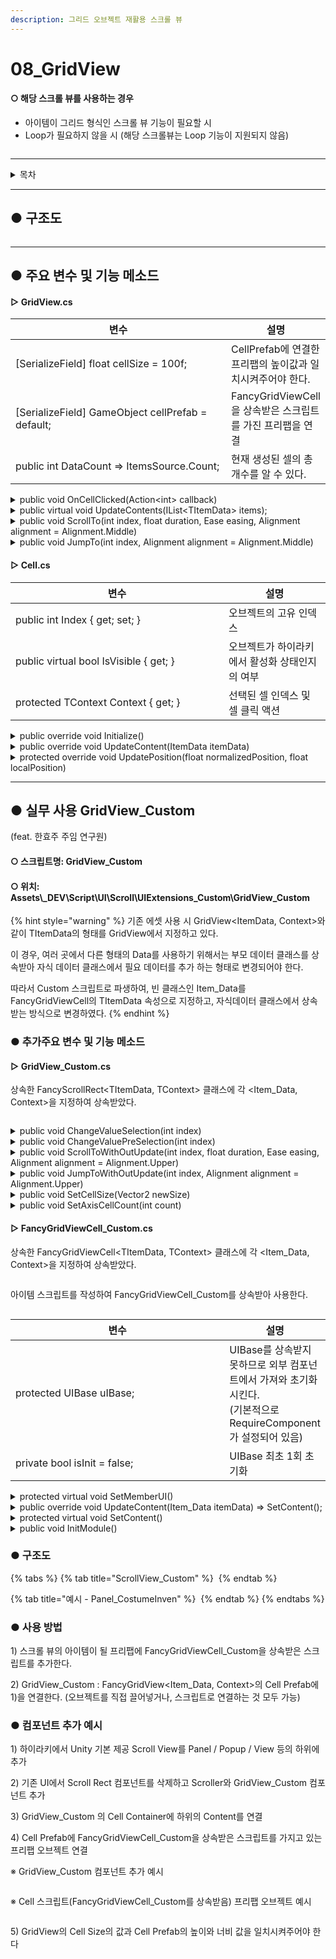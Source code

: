 ```yaml
---
description: 그리드 오브젝트 재활용 스크롤 뷰
---
```


# 08\_GridView

#### ○ 해당 스크롤 뷰를 사용하는 경우

* 아이템이 그리드 형식인 스크롤 뷰 기능이 필요할 시
* Loop가 필요하지 않을 시 (해당 스크롤뷰는 Loop 기능이 지원되지 않음)

<figure><img src="../../../../.gitbook/assets/GridView.gif" alt=""><figcaption></figcaption></figure>

***

<details>

<summary>목차</summary>

[#undefined-2](08\_gridview.md#undefined-2 "mention")

[#undefined-3](08\_gridview.md#undefined-3 "mention")

[#scrollview\_custom](08\_gridview.md#scrollview\_custom "mention")

[#undefined-4](08\_gridview.md#undefined-4 "mention")

</details>

***

## ● 구조도

<img src="../../../../.gitbook/assets/file.excalidraw (8).svg" alt="" class="gitbook-drawing">

***

## ● 주요 변수 및 기능 메소드

#### ▷ GridView.cs

<table><thead><tr><th width="418.3333333333333">변수</th><th>설명</th></tr></thead><tbody><tr><td>[SerializeField] float cellSize = 100f;</td><td>CellPrefab에 연결한 프리팹의 높이값과 일치시켜주어야 한다.</td></tr><tr><td>[SerializeField] GameObject cellPrefab = default;</td><td>FancyGridViewCell을 상속받은 스크립트를 가진 프리팹을 연결</td></tr><tr><td>public int DataCount => ItemsSource.Count;</td><td>현재 생성된 셀의 총 개수를 알 수 있다.</td></tr></tbody></table>

<details>

<summary>public void OnCellClicked(Action&#x3C;int> callback)</summary>

```csharp
// 셀 선택 시 액션 호출
gridView.OnCellClicked((int) => { /*선택된 셀의 인덱스가 넘어온다*/ });
```

</details>

<details>

<summary>public virtual void UpdateContents(IList&#x3C;TItemData> items);</summary>

```csharp
// 아이템(셀)을 스크롤뷰에 생성
// 기존 아이템 전부 삭제 후 새로 받은 아이템으로 다시 생성

List<ItemData> datas = new List<ItemData>();
datas.add(new ItemData()); // 아이템 전체 데이터를 리스트로 만든다

gridView.UpdateData(datas);
```

</details>

<details>

<summary>public void ScrollTo(int index, float duration, Ease easing, Alignment alignment = Alignment.Middle)</summary>

```csharp
// 지정한 인덱스의 셀까지 스크롤링
// (지정한 인덱스, 걸리는 시간, 이동 방식, 기준 피벗)

gridView.ScrollTo(1, 0.3f, Ease.InOutQuint, Alignment.Lower);
```

</details>

<details>

<summary>public void JumpTo(int index, Alignment alignment = Alignment.Middle)</summary>

```csharp
 // 지정한 인덱스의 셀까지 바로 스크롤
 // (지정한 인덱스, 기준 피벗)
 
 gridView.JumpTo(10, Alignment.Lower);
```

</details>

#### ▷ Cell.cs

<table><thead><tr><th width="325">변수</th><th>설명</th></tr></thead><tbody><tr><td>public int Index { get; set; }</td><td>오브젝트의 고유 인덱스</td></tr><tr><td>public virtual bool IsVisible { get; }</td><td>오브젝트가 하이라키에서 활성화 상태인지의 여부</td></tr><tr><td>protected TContext Context { get; }</td><td>선택된 셀 인덱스 및 셀 클릭 액션</td></tr></tbody></table>

<details>

<summary>public override void Initialize()</summary>

```csharp
// Awake의 역할
// 버튼이 있을 시 AddListener 등록
public override void Initialize()
{
    button.onClick.AddListener(() => Context.OnCellClicked?.Invoke(Index));
}
```

</details>

<details>

<summary>public override void UpdateContent(ItemData itemData)</summary>

<pre class="language-csharp"><code class="lang-csharp">// 생성 및 하이라키에서 활성화 됐을 시 해당 메소드 호출
// 호출 될 때마다 데이터가 들어온다
// 데이터를 받아와 처리하는 코드를 작성

public override void UpdateContent(ItemData itemData)
{
<strong>    message.text = itemData.Message;
</strong>
    var selected = Context.SelectedIndex == Index;
    image.color = selected 
        ? new Color32(0, 255, 255, 100)
        : new Color32(255, 255, 255, 77);
}
</code></pre>

</details>

<details>

<summary>protected override void UpdatePosition(float normalizedPosition, float localPosition)</summary>

```csharp
// 해당 셀의 위치값을 얻을 수 있다.
```

</details>

***

## ● 실무 사용 GridView\_Custom

(feat. 한효주 주임 연구원)

#### ○ 스크립트명: GridView\_Custom

#### ○ 위치: Assets\\\_DEV\Script\UI\Scroll\UIExtensions\_Custom\GridView\_Custom

{% hint style="warning" %}
기존 에셋 사용 시 GridView\<ItemData, Context>와 같이 TItemData의 형태를 GridView에서 지정하고 있다.

이 경우, 여러 곳에서 다른 형태의 Data를 사용하기 위해서는 부모 데이터 클래스를 상속받아 자식 데이터 클래스에서 필요 데이터를 추가 하는 형태로 변경되어야 한다.

따라서 Custom 스크립트로 파생하여, 빈 클래스인 Item\_Data를 FancyGridViewCell의 TItemData 속성으로 지정하고, 자식데이터 클래스에서 상속받는 방식으로 변경하였다.
{% endhint %}

### ● 추가주요 변수 및 기능 메소드

#### ▷ GridView\_Custom.cs

상속한 FancyScrollRect\<TItemData, TContext> 클래스에 각 \<Item\_Data, Context>을 지정하여 상속받았다.

<figure><img src="../../../../.gitbook/assets/image (8) (1).png" alt=""><figcaption></figcaption></figure>

<details>

<summary>public void ChangeValueSelection(int index)</summary>

```csharp
// UpdateSelection 없이 현재 선택한 값만 바꿈
public void ChangeValueSelection(int index)
{
    if (Context.SelectedIndex == index)
    {
        return;
    }
    Context.SelectedIndex = index;
}
```

</details>

<details>

<summary>public void ChangeValuePreSelection(int index)</summary>

```csharp
// UpdateSelection 없이 이전 선택했던 값만 바꿈
public void ChangeValuePreSelection(int index)
{
    if (Context.PreSelectIdx == index)
    {
        return;
    }
    Context.PreSelectIdx = index;
}
```

</details>

<details>

<summary>public void ScrollToWithOutUpdate(int index, float duration, Ease easing, Alignment alignment = Alignment.Upper)</summary>

```csharp
// UpdateSelection 없이 스크롤 위치만 바꿈 (스크롤링 o)
public void ScrollToWithOutUpdate(int index, float duration, Ease easing, Alignment alignment = Alignment.Upper)
{
    ScrollTo(index, duration, easing, GetAlignment(alignment));
}
```

</details>

<details>

<summary>public void JumpToWithOutUpdate(int index, Alignment alignment = Alignment.Upper)</summary>

```csharp
// UpdateSelection 없이 스크롤 위치만 바꿈 (스크롤링 x)
public void JumpToWithOutUpdate(int index, Alignment alignment = Alignment.Upper)
{
    JumpTo(index, GetAlignment(alignment));
}
```

</details>

<details>

<summary>public void SetCellSize(Vector2 newSize)</summary>

```csharp
// 셀 사이즈 런타임에서 변경
// 기본적으론 컴포넌트에서 변경
public void SetCellSize(Vector2 newSize)
{
    cellSize = newSize;
}
```

</details>

<details>

<summary>public void SetAxisCellCount(int count)</summary>

```csharp
// 그리드 그룹 개수 런타임에서 변경
// 기본적으론 컴포넌트에서 변경
public void SetAxisCellCount(int count)
{
    startAxisCellCount = count;
}
```

</details>

#### ▷ FancyGridViewCell\_Custom.cs

상속한 FancyGridViewCell\<TItemData, TContext> 클래스에 각 \<Item\_Data, Context>을 지정하여 상속받았다.

<figure><img src="../../../../.gitbook/assets/image (9) (1).png" alt=""><figcaption></figcaption></figure>

아이템 스크립트를 작성하여 FancyGridViewCell\_Custom를 상속받아 사용한다.

<figure><img src="../../../../.gitbook/assets/image (10) (1).png" alt=""><figcaption></figcaption></figure>

<table><thead><tr><th width="418.3333333333333">변수</th><th>설명</th></tr></thead><tbody><tr><td>protected UIBase uIBase;</td><td>UIBase를 상속받지 못하므로 외부 컴포넌트에서 가져와 초기화 시킨다.<br>(기본적으로 RequireComponent가 설정되어 있음)</td></tr><tr><td>private bool isInit = false;</td><td>UIBase 최초 1회 초기화</td></tr></tbody></table>

<details>

<summary>protected virtual void SetMemberUI()</summary>

```csharp
// 기존 UIBase를 상속받는 스크립트와 마찬가지로 SetMemberUI를 호출할 수 있다.

// Item_Costume.cs
    protected override void SetMemberUI()
    {
        #region Button
        uIBase.GetUI_Button("btn_Costume", () => { if (!IsLock()) SelectIndex(); });
        #endregion

         (생략)
    }
```

</details>

<details>

<summary>public override void UpdateContent(Item_Data itemData) => SetContent();</summary>

```csharp
// 스크롤 뷰 아이템이 생성 및 활성화될 시 UpdateContent가 호출되어 데이터를 받는다. 
// 기본적으로 SetContent()를 호출하므로 
// 오버라이딩 시 데이터를 받고난 후 base.UpdateContent(itemData)를 호출해야 한다.

// Item_Costume.cs
    public override void UpdateContent(Item_Data itemData)
    {
        if (itemData is Item_CostumeData _data)
        {
            data = _data;

            base.UpdateContent(itemData);
        }
    }
```

</details>

<details>

<summary>protected virtual void SetContent()</summary>

```csharp
// 받아온 데이터로 아이템 콘텐츠 세팅한다.

// Item_Costume.cs
    protected override void SetContent()
    {
           if (go_Glow != null)
        {
            bool b = IsSelected() && !IsLock();
            go_Glow.SetActive(b);
        }

        (생략)
    }
```

</details>

<details>

<summary>public void InitModule()</summary>

```csharp
// UIBase 초기화 및 FancyGridViewCell_Custom에 있는 SetMemberUI() 호출
// 기본적으로 Awake()에서 호출한다.
// 강제로 초기화 시켜주어야 하는 경우 직접 호출한다.
```

</details>

### ● 구조도

{% tabs %}
{% tab title="ScrollView_Custom" %}
<img src="../../../../.gitbook/assets/file.excalidraw (7).svg" alt="" class="gitbook-drawing">
{% endtab %}

{% tab title="예시 - Panel_CostumeInven" %}
<img src="../../../../.gitbook/assets/file.excalidraw (9).svg" alt="" class="gitbook-drawing">
{% endtab %}
{% endtabs %}

### ● 사용 방법

1\) 스크롤 뷰의 아이템이 될 프리팹에 FancyGridViewCell\_Custom을 상속받은 스크립트를 추가한다.

2\) GridView\_Custom : FancyGridView\<Item\_Data, Context>의 Cell Prefab에 1)을 연결한다. (오브젝트를 직접 끌어넣거나, 스크립트로 연결하는 것 모두 가능)

### ● 컴포넌트 추가 예시

1\) 하이라키에서 Unity 기본 제공 Scroll View를 Panel / Popup / View 등의 하위에 추가

2\) 기존 UI에서 Scroll Rect 컴포넌트를 삭제하고 Scroller와 GridView\_Custom 컴포넌트 추가

3\) GridView\_Custom 의 Cell Container에 하위의 Content를 연결

4\) Cell Prefab에 FancyGridViewCell\_Custom을 상속받은 스크립트를 가지고 있는 프리팹 오브젝트 연결

※ GridView\_Custom 컴포넌트 추가 예시

<figure><img src="../../../../.gitbook/assets/image (11) (1).png" alt=""><figcaption></figcaption></figure>

※ Cell 스크립트(FancyGridViewCell\_Custom를 상속받음) 프리팹 오브젝트 예시

<figure><img src="../../../../.gitbook/assets/image (12) (1).png" alt=""><figcaption></figcaption></figure>

5\) GridView의 Cell Size의 값과 Cell Prefab의 높이와 너비 값을 일치시켜주어야 한다
